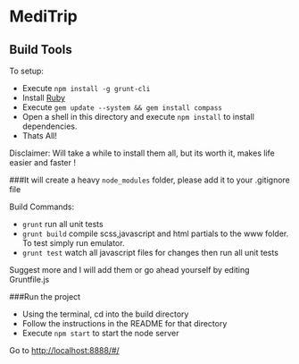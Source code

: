 MediTrip
===============

Build Tools
-----------

To setup:

* Execute `npm install -g grunt-cli`
* Install <a href="http://rubyinstaller.org/"> Ruby </a>
* Execute `gem update --system && gem install compass`
* Open a shell in this directory and execute `npm install` to install dependencies. 
* Thats All!

Disclaimer: Will take a while to install them all, but its worth it, makes life easier and faster !

###It will create a heavy `node_modules` folder, please add it to your .gitignore file

Build Commands:

* `grunt` run all unit tests
* `grunt build` compile scss,javascript and html partials to the www folder. To test simply run emulator.
* `grunt test` watch all javascript files for changes then run all unit tests

Suggest more and I will add them or go ahead yourself by editing Gruntfile.js

###Run the project

* Using the terminal, cd into the build directory 
* Follow the instructions in the README for that directory 
* Execute `npm start` to start the node server 

Go to <a href="http://localhost:8888/#/"> http://localhost:8888/#/ </a>